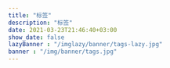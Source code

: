 ```yaml
---
title: "标签"
description: "标签"
date: 2021-03-23T21:46:40+03:00
show_date: false
lazyBanner : "/imglazy/banner/tags-lazy.jpg"
banner : "/img/banner/tags.jpg"
---
```

